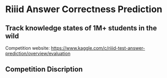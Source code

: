 # Riiid Answer Correctness Prediction
## Track knowledge states of 1M+ students in the wild
Competition website: https://www.kaggle.com/c/riiid-test-answer-prediction/overview/evaluation 
## Competition Discription


